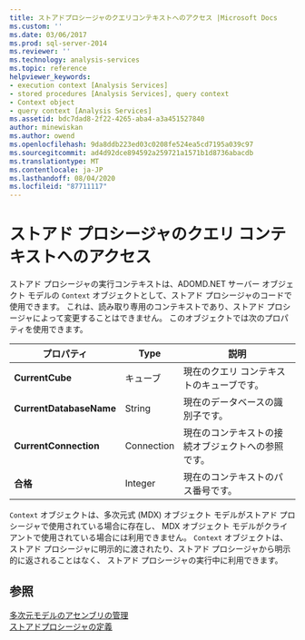 ```yaml
---
title: ストアドプロシージャのクエリコンテキストへのアクセス |Microsoft Docs
ms.custom: ''
ms.date: 03/06/2017
ms.prod: sql-server-2014
ms.reviewer: ''
ms.technology: analysis-services
ms.topic: reference
helpviewer_keywords:
- execution context [Analysis Services]
- stored procedures [Analysis Services], query context
- Context object
- query context [Analysis Services]
ms.assetid: bdc7dad8-2f22-4265-aba4-a3a451527840
author: minewiskan
ms.author: owend
ms.openlocfilehash: 9da8ddb223ed03c0208fe524ea5cd7195a039c97
ms.sourcegitcommit: ad4d92dce894592a259721a1571b1d8736abacdb
ms.translationtype: MT
ms.contentlocale: ja-JP
ms.lasthandoff: 08/04/2020
ms.locfileid: "87711117"
---
```

# <a name="accessing-query-context-in-stored-procedures"></a>ストアド プロシージャのクエリ コンテキストへのアクセス
  ストアド プロシージャの実行コンテキストは、ADOMD.NET サーバー オブジェクト モデルの `Context` オブジェクトとして、ストアド プロシージャのコードで使用できます。 これは、読み取り専用のコンテキストであり、ストアド プロシージャによって変更することはできません。 このオブジェクトでは次のプロパティを使用できます。  
  
|プロパティ|Type|説明|  
|--------------|----------|-----------------|  
|**CurrentCube**|キューブ|現在のクエリ コンテキストのキューブです。|  
|**CurrentDatabaseName**|String|現在のデータベースの識別子です。|  
|**CurrentConnection**|Connection|現在のコンテキストの接続オブジェクトへの参照です。|  
|**合格**|Integer|現在のコンテキストのパス番号です。|  
  
 `Context` オブジェクトは、多次元式 (MDX) オブジェクト モデルがストアド プロシージャで使用されている場合に存在し、 MDX オブジェクト モデルがクライアントで使用されている場合には利用できません。 `Context` オブジェクトは、ストアド プロシージャに明示的に渡されたり、ストアド プロシージャから明示的に返されることはなく、 ストアド プロシージャの実行中に利用できます。  
  
## <a name="see-also"></a>参照  
 [多次元モデルのアセンブリの管理](../multidimensional-models/multidimensional-model-assemblies-management.md)   
 [ストアドプロシージャの定義](../multidimensional-models-extending-olap-stored-procedures/defining-stored-procedures.md)  
  
  
